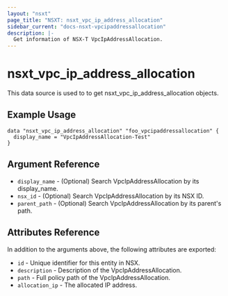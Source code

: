 ```yaml
---
layout: "nsxt"
page_title: "NSXT: nsxt_vpc_ip_address_allocation"
sidebar_current: "docs-nsxt-vpcipaddressallocation"
description: |-
  Get information of NSX-T VpcIpAddressAllocation.
---
```


<!--
    Copyright 2023 VMware, Inc.
    SPDX-License-Identifier: Mozilla Public License 2.0
-->

# nsxt_vpc_ip_address_allocation

This data source is used to to get nsxt_vpc_ip_address_allocation objects.

## Example Usage

```hcl
data "nsxt_vpc_ip_address_allocation" "foo_vpcipaddressallocation" {
  display_name = "VpcIpAddressAllocation-Test"
}
```

## Argument Reference

* `display_name` - (Optional) Search VpcIpAddressAllocation by its display_name.
* `nsx_id` - (Optional) Search VpcIpAddressAllocation by its NSX ID.
* `parent_path` - (Optional) Search VpcIpAddressAllocation by its parent's path.

## Attributes Reference

In addition to the arguments above, the following attributes are exported:

* `id` - Unique identifier for this entity in NSX.
* `description` - Description of the VpcIpAddressAllocation.
* `path` - Full policy path of the VpcIpAddressAllocation.
* `allocation_ip` - The allocated IP address.

